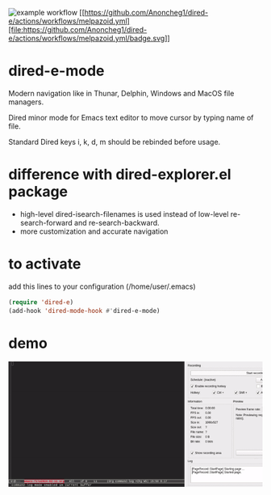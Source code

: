 ![example workflow](https://github.com/Anoncheg1/dired-e/actions/workflows/test.yml/badge.svg?event=release)
[[https://github.com/Anoncheg1/dired-e/actions/workflows/melpazoid.yml][file:https://github.com/Anoncheg1/dired-e/actions/workflows/melpazoid.yml/badge.svg]]

# dired-e-mode
Modern navigation like in Thunar, Delphin, Windows and MacOS file managers.

Dired minor mode for Emacs text editor to move cursor by typing name of file.

Standard Dired keys i, k, d, m should be rebinded before usage.

# difference with dired-explorer.el package
- high-level dired-isearch-filenames is used instead of low-level re-search-forward and re-search-backward.
- more customization and accurate navigation


# to activate
add this lines to your configuration (/home/user/.emacs)
```lisp
(require 'dired-e)
(add-hook 'dired-mode-hook #'dired-e-mode)
```

# demo
![Demo](https://github.com/Anoncheg1/public-share/blob/main/dired-e.gif)
